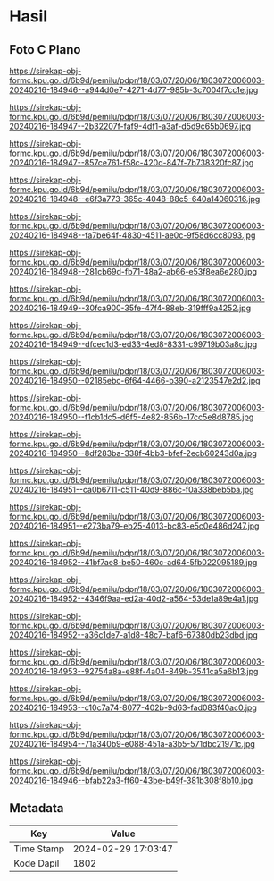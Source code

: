 # Hasil

## Foto C Plano

https://sirekap-obj-formc.kpu.go.id/6b9d/pemilu/pdpr/18/03/07/20/06/1803072006003-20240216-184946--a944d0e7-4271-4d77-985b-3c7004f7cc1e.jpg

https://sirekap-obj-formc.kpu.go.id/6b9d/pemilu/pdpr/18/03/07/20/06/1803072006003-20240216-184947--2b32207f-faf9-4df1-a3af-d5d9c65b0697.jpg

https://sirekap-obj-formc.kpu.go.id/6b9d/pemilu/pdpr/18/03/07/20/06/1803072006003-20240216-184947--857ce761-f58c-420d-847f-7b738320fc87.jpg

https://sirekap-obj-formc.kpu.go.id/6b9d/pemilu/pdpr/18/03/07/20/06/1803072006003-20240216-184948--e6f3a773-365c-4048-88c5-640a14060316.jpg

https://sirekap-obj-formc.kpu.go.id/6b9d/pemilu/pdpr/18/03/07/20/06/1803072006003-20240216-184948--fa7be64f-4830-4511-ae0c-9f58d6cc8093.jpg

https://sirekap-obj-formc.kpu.go.id/6b9d/pemilu/pdpr/18/03/07/20/06/1803072006003-20240216-184948--281cb69d-fb71-48a2-ab66-e53f8ea6e280.jpg

https://sirekap-obj-formc.kpu.go.id/6b9d/pemilu/pdpr/18/03/07/20/06/1803072006003-20240216-184949--30fca900-35fe-47f4-88eb-319fff9a4252.jpg

https://sirekap-obj-formc.kpu.go.id/6b9d/pemilu/pdpr/18/03/07/20/06/1803072006003-20240216-184949--dfcec1d3-ed33-4ed8-8331-c99719b03a8c.jpg

https://sirekap-obj-formc.kpu.go.id/6b9d/pemilu/pdpr/18/03/07/20/06/1803072006003-20240216-184950--02185ebc-6f64-4466-b390-a2123547e2d2.jpg

https://sirekap-obj-formc.kpu.go.id/6b9d/pemilu/pdpr/18/03/07/20/06/1803072006003-20240216-184950--f1cb1dc5-d6f5-4e82-856b-17cc5e8d8785.jpg

https://sirekap-obj-formc.kpu.go.id/6b9d/pemilu/pdpr/18/03/07/20/06/1803072006003-20240216-184950--8df283ba-338f-4bb3-bfef-2ecb60243d0a.jpg

https://sirekap-obj-formc.kpu.go.id/6b9d/pemilu/pdpr/18/03/07/20/06/1803072006003-20240216-184951--ca0b6711-c511-40d9-886c-f0a338beb5ba.jpg

https://sirekap-obj-formc.kpu.go.id/6b9d/pemilu/pdpr/18/03/07/20/06/1803072006003-20240216-184951--e273ba79-eb25-4013-bc83-e5c0e486d247.jpg

https://sirekap-obj-formc.kpu.go.id/6b9d/pemilu/pdpr/18/03/07/20/06/1803072006003-20240216-184952--41bf7ae8-be50-460c-ad64-5fb022095189.jpg

https://sirekap-obj-formc.kpu.go.id/6b9d/pemilu/pdpr/18/03/07/20/06/1803072006003-20240216-184952--4346f9aa-ed2a-40d2-a564-53de1a89e4a1.jpg

https://sirekap-obj-formc.kpu.go.id/6b9d/pemilu/pdpr/18/03/07/20/06/1803072006003-20240216-184952--a36c1de7-a1d8-48c7-baf6-67380db23dbd.jpg

https://sirekap-obj-formc.kpu.go.id/6b9d/pemilu/pdpr/18/03/07/20/06/1803072006003-20240216-184953--92754a8a-e88f-4a04-849b-3541ca5a6b13.jpg

https://sirekap-obj-formc.kpu.go.id/6b9d/pemilu/pdpr/18/03/07/20/06/1803072006003-20240216-184953--c10c7a74-8077-402b-9d63-fad083f40ac0.jpg

https://sirekap-obj-formc.kpu.go.id/6b9d/pemilu/pdpr/18/03/07/20/06/1803072006003-20240216-184954--71a340b9-e088-451a-a3b5-571dbc21971c.jpg

https://sirekap-obj-formc.kpu.go.id/6b9d/pemilu/pdpr/18/03/07/20/06/1803072006003-20240216-184946--bfab22a3-ff60-43be-b49f-381b308f8b10.jpg


## Metadata

| Key        | Value               |
| ---------- | ------------------- |
| Time Stamp | 2024-02-29 17:03:47 |
| Kode Dapil | 1802                |



